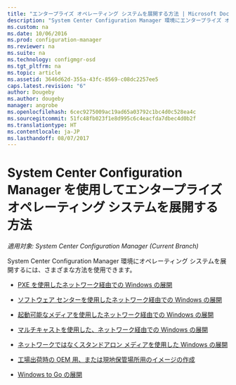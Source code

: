 ```yaml
---
title: "エンタープライズ オペレーティング システムを展開する方法 | Microsoft Docs"
description: "System Center Configuration Manager 環境にエンタープライズ オペレーティング システムを展開するのに使用できる方法について説明します。"
ms.custom: na
ms.date: 10/06/2016
ms.prod: configuration-manager
ms.reviewer: na
ms.suite: na
ms.technology: configmgr-osd
ms.tgt_pltfrm: na
ms.topic: article
ms.assetid: 3646d62d-355a-43fc-8569-c08dc2257ee5
caps.latest.revision: "6"
author: Dougeby
ms.author: dougeby
manager: angrobe
ms.openlocfilehash: 6cec9275009ac19ad65a03792c1bc4d0c528ea4c
ms.sourcegitcommit: 51fc48fb023f1e8d995c6c4eacfda7dbec4d0b2f
ms.translationtype: HT
ms.contentlocale: ja-JP
ms.lasthandoff: 08/07/2017
---
```

# <a name="methods-to-deploy-enterprise-operating-systems-using-system-center-configuration-manager"></a>System Center Configuration Manager を使用してエンタープライズ オペレーティング システムを展開する方法

*適用対象: System Center Configuration Manager (Current Branch)*

System Center Configuration Manager 環境にオペレーティング システムを展開するには、さまざまな方法を使用できます。

-   [PXE を使用したネットワーク経由での Windows の展開](use-pxe-to-deploy-windows-over-the-network.md)  

-   [ソフトウェア センターを使用したネットワーク経由での Windows の展開](use-software-center-to-deploy-windows-over-the-network.md)  

-   [起動可能なメディアを使用したネットワーク経由での Windows の展開](use-bootable-media-to-deploy-windows-over-the-network.md)  

-   [マルチキャストを使用した、ネットワーク経由での Windows の展開](use-multicast-to-deploy-windows-over-the-network.md)  

-   [ネットワークではなくスタンドアロン メディアを使用した Windows の展開](use-stand-alone-media-to-deploy-windows-without-using-the-network.md)  

-   [工場出荷時の OEM 用、または現地保管場所用のイメージの作成](create-an-image-for-an-oem-in-factory-or-a-local-depot.md)  

-   [Windows to Go の展開](deploy-windows-to-go.md)  
